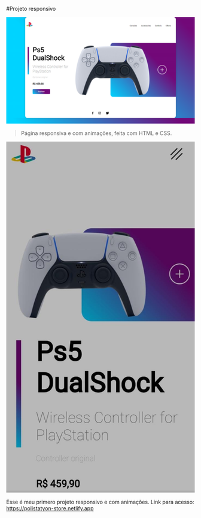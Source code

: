 #Projeto responsivo


<img src="./assents/print-aplication.png" alt="exemplo imagem no pc">

>Página responsiva e com animações, feita com HTML e CSS.

<img src="./assents/print-celular.jpeg" alt="exemplo imagem celular">

Esse é meu primero projeto responsivo e com animações. Link para acesso: https://polistatyon-store.netlify.app


 
